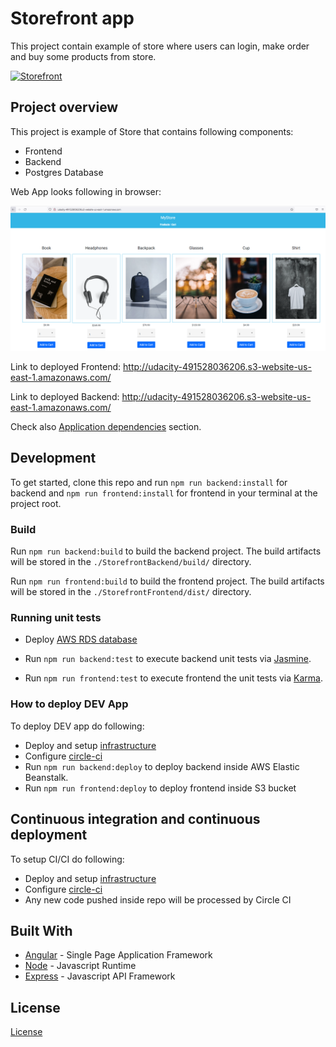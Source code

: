 # Storefront app
This project contain example of store where users can login, make order and buy some products from store.

[![Storefront](https://circleci.com/gh/danomisik/Storefront.svg?style=svg)](https://github.com/danomisik/Storefront)


## Project overview

This project is example of Store that contains following components:

- Frontend
- Backend
- Postgres Database

Web App looks following in browser:

![Web App opened in browser](./docs/images/frontend-browser.PNG)

Link to deployed Frontend: <http://udacity-491528036206.s3-website-us-east-1.amazonaws.com/>

Link to deployed Backend: <http://udacity-491528036206.s3-website-us-east-1.amazonaws.com/>

Check also [Application dependencies](./docs/Application_dependencies.md#application-dependencies) section.


## Development

To get started, clone this repo and run `npm run backend:install` for backend and `npm run frontend:install` for frontend in your terminal at the project root.

### Build

Run `npm run backend:build` to build the  backend project. The build artifacts will be stored in the `./StorefrontBackend/build/` directory.

Run `npm run frontend:build` to build the  frontend project. The build artifacts will be stored in the `./StorefrontFrontend/dist/` directory.

### Running unit tests

- Deploy [AWS RDS database](./docs/Infrastructure_description.md#aws-rds)

- Run `npm run backend:test` to execute backend  unit tests via [Jasmine](https://jasmine.github.io/).

- Run `npm run frontend:test` to execute frontend the unit tests via [Karma](https://karma-runner.github.io).

### How to deploy DEV App

To deploy DEV app do following:

- Deploy and setup [infrastructure](./docs/Infrastructure_description.md#infrastructure-description)
- Configure [circle-ci](./docs/Pipeline_description.md#pipeline-description)
- Run `npm run backend:deploy` to deploy backend inside AWS Elastic Beanstalk.
- Run `npm run frontend:deploy` to deploy frontend inside S3 bucket


## Continuous integration and continuous deployment

To setup CI/CI do following:

- Deploy and setup [infrastructure](./docs/Infrastructure_description.md#infrastructure-description)
- Configure [circle-ci](./docs/Pipeline_description.md#pipeline-description)
- Any new code pushed inside repo will be processed by Circle CI


## Built With

- [Angular](https://angular.io/) - Single Page Application Framework
- [Node](https://nodejs.org) - Javascript Runtime
- [Express](https://expressjs.com/) - Javascript API Framework


## License

[License](LICENSE.txt)
